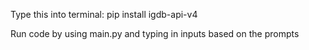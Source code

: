 Type this into terminal: pip install igdb-api-v4

Run code by using main.py and typing in inputs based on the prompts
